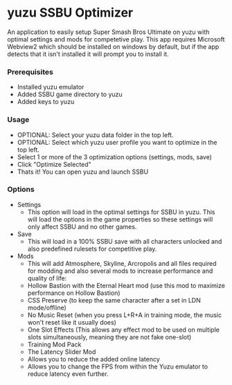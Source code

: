 # yuzu SSBU Optimizer

An application to easily setup Super Smash Bros Ultimate on yuzu with optimal settings and mods for competetive play.
This app requires Microsoft Webview2 which should be installed on windows by default, but if the app detects that it isn't installed it will prompt you to install it.

### Prerequisites

- Installed yuzu emulator
- Added SSBU game directory to yuzu
- Added keys to yuzu

### Usage

- OPTIONAL: Select your yuzu data folder in the top left.
- OPTIONAL: Select which yuzu user profile you want to optimize in the top left.
- Select 1 or more of the 3 optimization options (settings, mods, save)
- Click "Optimize Selected"
- Thats it! You can open yuzu and launch SSBU

### Options

- Settings
  - This option will load in the optimal settings for SSBU in yuzu. This will load the options in the game properties so these settings will only affect SSBU and no other games.
- Save
  - This will load in a 100% SSBU save with all characters unlocked and also predefined rulesets for competitive play. 
- Mods
  - This will add Atmosphere, Skyline, Arcropolis and all files required for modding and also several mods to increase performance and quality of life:
  - Hollow Bastion with the Eternal Heart mod (use this mod to maximize performance on Hollow Bastion)
  - CSS Preserve (to keep the same character after a set in LDN mode/offline)
  - No Music Reset (when you press L+R+A in training mode, the music won't reset like it usually does)
  - One Slot Effects (This allows any effect mod to be used on multiple slots simultaneously, meaning they are not fake one-slot)
  - Training Mod Pack
  - The Latency Slider Mod 
  - Allows you to reduce the added online latency
  - Allows you to change the FPS from within the Yuzu emulator to reduce latency even further.
